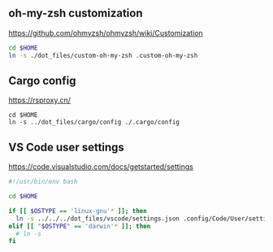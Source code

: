 
## oh-my-zsh customization
https://github.com/ohmyzsh/ohmyzsh/wiki/Customization

```bash
cd $HOME
ln -s ./dot_files/custom-oh-my-zsh .custom-oh-my-zsh
```

## Cargo config
https://rsproxy.cn/

```
cd $HOME
ln -s ../dot_files/cargo/config ./.cargo/config
```

## VS Code user settings
https://code.visualstudio.com/docs/getstarted/settings

```bash
#!/usr/bin/env bash

cd $HOME

if [[ $OSTYPE == 'linux-gnu'* ]]; then
  ln -s ../../../dot_files/vscode/settings.json .config/Code/User/settings.json
elif [[ "$OSTYPE" == 'darwin'* ]]; then
  # ln -s
fi
```
